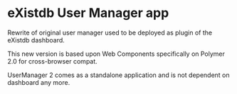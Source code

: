 # eXistdb User Manager app

Rewrite of original user manager used to be deployed as plugin of the 
eXistdb dashboard.

This new version is based upon Web Components specifically on Polymer 2.0 for cross-browser compat.

UserManager 2 comes as a standalone application and is not dependent on dashboard any more.